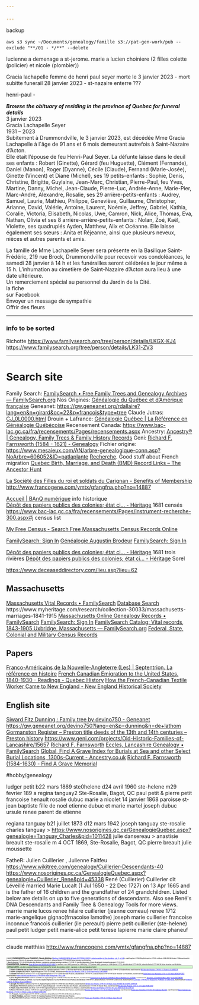 ```yaml
---

---
```



backup
```
aws s3 sync ~/Documents/genealogy/famille s3://pat-gen-work/pub --exclude "**/01 - */**" --delete
```


lucienne a demenage a st-jerome. marie a lucien choiniere (2 filles colette (policier) et nicole (plombier))


Gracia lachapelle femme de henri paul seyer
 morte le 3 janvier 2023 - mort subitte
 funerail 28 janvier 2023 - st-nazaire
 enterre ???

  henri-paul - 

**_Browse the obituary of residing in the province of Quebec for funeral details_**   
3 janvier 2023  
Gracia Lachapelle Seyer  
1931 – 2023  
Subitement à Drummondville, le 3 janvier 2023, est décédée Mme Gracia Lachapelle à l`âge de 91 ans et 6 mois demeurant autrefois à Saint-Nazaire d’Acton.  
Elle était l’épouse de feu Henri-Paul Seyer. La défunte laisse dans le deuil ses enfants : Robert (Ginette), Gérard (feu Huguette), Clément (Fernande), Daniel (Manon), Roger (Dyanne), Cécile (Claude), Fernand (Marie-Josée), Ginette (Vincent) et Diane (Michel), ses 19 petits-enfants : Sophie, Denis, Christine, Brigitte, Guylaine, Jean-Marc, Christian, Pierre-Paul, feu Yves, Martine, Danny, Michel, Jean-Claude, Pierre-Luc, Andrée-Anne, Marie-Pier, Marc-André, Alexandre, Rosalie, ses 29 arrière-petits-enfants : Audrey, Samuel, Laurie, Mathieu, Philippe, Geneviève, Guillaume, Christopher, Arianne, David, Valérie, Antoine, Laurent, Noémie, Jeffrey, Gabriel, Kathia, Coralie, Victoria, Elisabeth, Nicolas, Uwe, Camron, Nick, Alice, Thomas, Eva, Nathan, Olivia et ses 8 arrière-arrière-petits-enfants : Nolan, Zoé, Kaël, Violette, ses quadruplés Ayden, Matthew, Alix et Océanne. Elle laisse également ses sœurs : Anita et Réjeanne, ainsi que plusieurs neveux, nièces et autres parents et amis.

La famille de Mme Lachapelle Seyer sera présente en la Basilique Saint-Frédéric, 219 rue Brock, Drummondville pour recevoir vos condoléances, le samedi 28 janvier à 14 h et les funérailles seront célébrées le jour même à 15 h. L’inhumation au cimetière de Saint-Nazaire d’Acton aura lieu à une date ultérieure.  
Un remerciement spécial au personnel du Jardin de la Cité.  
la fiche  
sur Facebook  
Envoyer un message de sympathie  
Offrir des fleurs

---
### info to be sorted
Richotte
https://www.familysearch.org/tree/person/details/LKGX-KJ4
https://www.familysearch.org/tree/person/details/LK31-ZV3

---
# Search site
Family Search: [FamilySearch • Free Family Trees and Genealogy Archives — FamilySearch.org](https://www.familysearch.org/)
Nos Origines: [Généalogie du Québec et d’Amérique française](https://www.nosorigines.qc.ca)
Geneanet: https://gw.geneanet.org/rdallaire?lang=en&n=girard&oc=22&p=francois&type=tree
Claude Jutras: [CJ_0L0000.html](http://www.cjutras.org/CJ_0L0000.html)
Drouin + Lafrance: [Généalogie Québec | La Référence en Généalogie Québécoise](https://www.genealogiequebec.com/)
Recensement Canada: https://www.bac-lac.gc.ca/fra/recensements/Pages/recensements.aspx
Ancestry: [Ancestry® | Genealogy, Family Trees & Family History Records](https://www.ancestry.com/)
Geni: [Richard F. Farnsworth (1584 - 1621)  - Genealogy](https://www.geni.com/people/Richard-Farnsworth/6000000003943132767?through=6000000000254904456#/tab/overview)
Fichier origine: https://www.mesaieux.com/AN/arbre-genealogique-conn.asp?NoArbre=606052&ID=patlaplante
[Recherche](https://www.fichierorigine.com/recherche?nom=b). Good stuff about French migration
[Quebec Birth, Marriage, and Death (BMD) Record Links – The Ancestor Hunt](https://theancestorhunt.com/blog/quebec-birth-marriage-and-death-bmd-record-links/)

[La Société des Filles du roi et soldats du Carignan - Benefits of Membership](https://fillesduroi.org/cpage.php?pt=35)
http://www.francogene.com/ymtx/gfangfna.php?no=14887


[Accueil | BAnQ numérique](https://numerique.banq.qc.ca/patrimoine/details/52327/3368621?docsearchtext=badaillac) info historique	
[Dépôt des papiers publics des colonies; état ci… - Héritage](https://heritage.canadiana.ca/view/oocihm.lac_reel_c2474/690?r=0&s=6) 1681 censés
https://www.bac-lac.gc.ca/fra/recensements/Pages/instrument-recherche-300.aspx#j census list

[My Free Census - Search Free Massachusetts Census Records Online](http://www.myfreecensus.com/massachusetts-census-records.htm)

[FamilySearch: Sign In](https://www.familysearch.org/ark:/61903/3:1:3QS7-L99Q-C43Z?owc=waypoints&wc=HZZW-MNL%3A25042301%2C25229401%2C27660101&cc=1321742)
[Généalogie Augustin Brodeur](https://www.nosorigines.qc.ca/GenealogieQuebec.aspx?genealogie=Brodeur_Augustin&pid=1561765)
[FamilySearch: Sign In](https://www.familysearch.org/search/record/results?q.surname=lapierre&q.residencePlace=uxbridge&q.residenceDate.from=1875&q.residenceDate.to=1883&f.collectionId=1469062&count=100&offset=600&m.defaultFacets=on&m.queryRequireDefault=on&m.facetNestCollectionInCategory=on)

[Dépôt des papiers publics des colonies; état ci… - Héritage](https://heritage.canadiana.ca/view/oocihm.lac_reel_c2474/549?r=0&s=4) 1681 trois rivières
[Dépôt des papiers publics des colonies; état ci… - Héritage](https://heritage.canadiana.ca/view/oocihm.lac_reel_c2474/687?r=0&s=4) Sorel

https://www.deceaseddirectory.com/lieu.asp?lieu=62

## Massachusetts
[Massachusetts Vital Records • FamilySearch](https://www.familysearch.org/wiki/en/Massachusetts_Vital_Records)
[Database Search](https://www.americanancestors.org/search/database-search?lastname=lapierre&fromyear=1878&toyear=1884&recordtype=Marriage&location=Massachusetts&exactlocation=true&category=Vital+Records+(incl.+Bible%2c+Cemetery%2c+Church+and+SSDI)&searchPage=Category-Search&exactYear=true&exactRecordType=true&_=1602468558902&size=100#name-4116738)
https://www.myheritage.com/research/collection-30033/massachusetts-marriages-1841-1915
[Massachusetts Online Genealogy Records • FamilySearch](https://www.familysearch.org/wiki/en/Massachusetts_Online_Genealogy_Records)
[FamilySearch: Sign In](https://www.familysearch.org/ark:/61903/3:1:3QSQ-G979-QY27?i=412&cc=2061550&cat=718407)
[FamilySearch Catalog: Vital records, 1843-1905 Uxbridge, Massachusetts — FamilySearch.org](https://www.familysearch.org/search/catalog/718407?availability=Family%20History%20Library)
[Federal, State, Colonial and Military Census Records](http://www.newhorizonsgenealogicalservices.com/census.htm)

## Papers
[Franco-Américains de la Nouvelle-Angleterre (Les) | Septentrion. La référence en histoire](https://www.septentrion.qc.ca/catalogue/franco-americains-de-la-nouvelle-angleterre-les)
[French Canadian Emigration to the United States, 1840-1930 - Readings - Quebec History](http://faculty.marianopolis.edu/c.belanger/quebechistory/readings/leaving.htm)
[How the French-Canadian Textile Worker Came to New England - New England Historical Society](https://www.newenglandhistoricalsociety.com/how-french-canadian-textile-workers-came-to-new-england/)

## English site

[Siward Fitz Dunning : Family tree by devino750 - Geneanet](https://gw.geneanet.org/devino750?lang=en&p=siward&n=fitz+dunning)
https://gw.geneanet.org/devino750?lang=en&p=dunning&n=de+lathom
[Gormanston Register – Preston title deeds of the 13th and 14th centuries – Preston history](https://prestonhistory.com/sources-2/gormanston-register-14th-century-preston-title-deeds/)
https://www.geni.com/projects/Old-Historic-Families-of-Lancashire/15657
[Richard F. Farnsworth](https://walkershire.net/data11/ps13/ps13_417.html)
[Eccles, Lancashire Genealogy • FamilySearch](https://www.familysearch.org/wiki/en/Eccles,_Lancashire_Genealogy)
[Global, Find A Grave Index for Burials at Sea and other Select Burial Locations, 1300s-Current - Ancestry.co.uk](https://search.ancestry.co.uk/cgi-bin/sse.dll?dbid=60541&h=351290&indiv=try&o_cvc=Image:OtherRecord)
[Richard F. Farnsworth (1584-1630) - Find A Grave Memorial](https://www.findagrave.com/memorial/41583164/richard-f.-farnsworth)

#hobby/genealogy

ludger petit
	b22 mars 1869 ste0helene
	d24 avril 1960 ste-helene
	m29 fevrier 189 a regina tanguay2 Ste-Rosalie, Bagot, QC
	paul petit &
		pierre petit
		francoise henault
	rosalie dubuc
	marie a nicolet 14 janvier 1868 paroisse st-jean baptiste
		fille de noel etienne dubuc et marie martel
			joseph dubuc ursule renee parent de etienne


regiana tanguay
	b21 juillet 1873
	d12 mars 1942
	joseph tanguay ste-rosalie
		charles tanguay       > https://www.nosorigines.qc.ca/GenealogieQuebec.aspx?genealogie=Tanguay_Charles&pid=1011428
		julie dansereau       >
	anastisie breault ste-rosalie
		m  4 OCT 1869, Ste-Rosalie, Bagot, QC
		pierre breault
		julie moussette



FatheR: Julien Cuillerier , Julienne Faitfeu 
https://www.wikitree.com/genealogy/Cuillerier-Descendants-40
https://www.nosorigines.qc.ca/GenealogieQuebec.aspx?genealogie=Cuillerier_Rene&pid=45338
René (Cuillerier) Cuillerier dit Léveillé married Marie Lucalt (1 Jul 1650 - 22 Dec 1727) on 13 Apr 1665 and is the father of 16 children and the grandfather of 24 grandchildren. Listed below are details on up to five generations of descendants. Also see René's DNA Descendants and Family Tree & Genealogy Tools for more views.
	marrie marie lucos
	renee hilaire cuillerier (jeanne comeau)
		renee 1712 marie-angelique gignac(frnacoise lamothe)
			joseph marie cuillerier francoise inconnue
				francois cuillerier (ile pereault)
					pierre petit cuillerier (ste-helene)
						paul petit
							ludger petit
								marie-alice petit
									terese lapierre
										marie claire phaneuf						
						

---
claude matthias
http://www.francogene.com/ymtx/gfangfna.php?no=14887

![Pasted image 20230123222731](attachments/Pasted%20image%2020230123222731.png)